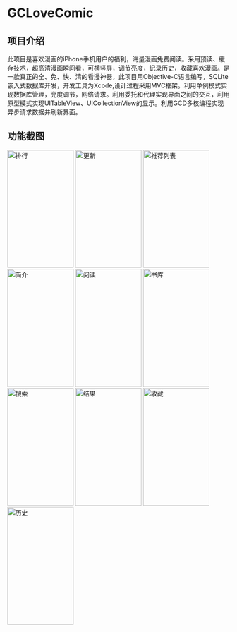 # GCLoveComic

## 项目介绍
  此项目是喜欢漫画的iPhone手机用户的福利，海量漫画免费阅读。采用预读、缓存技术，超高清漫画瞬间看，可横竖屏，调节亮度，记录历史，收藏喜欢漫画。是一款真正的全、免、快、清的看漫神器，此项目用Objective-C语言编写，SQLite嵌入式数据库开发，开发工具为Xcode,设计过程采用MVC框架。利用单例模式实现数据库管理，亮度调节，网络请求。利用委托和代理实现界面之间的交互，利用原型模式实现UITableView、UICollectionView的显示。利用GCD多核编程实现异步请求数据并刷新界面。

## 功能截图
<img src="https://github.com/pugcn/GCLoveComic/raw/master/截图/排行.png" width="150" height="267" alt="排行"/>
<img src="https://github.com/pugcn/GCLoveComic/raw/master/截图/更新.png" width="150" height="267" alt="更新"/>
<img src="https://github.com/pugcn/GCLoveComic/raw/master/截图/推荐列表.png" width="150" height="267" alt="推荐列表"/>
<img src="https://github.com/pugcn/GCLoveComic/raw/master/截图/简介.png" width="150" height="267" alt="简介"/>
<img src="https://github.com/pugcn/GCLoveComic/raw/master/截图/阅读.png" width="150" height="267" alt="阅读"/>
<img src="https://github.com/pugcn/GCLoveComic/raw/master/截图/书库.png" width="150" height="267" alt="书库"/>
<img src="https://github.com/pugcn/GCLoveComic/raw/master/截图/搜索.png" width="150" height="267" alt="搜索"/>
<img src="https://github.com/pugcn/GCLoveComic/raw/master/截图/结果.png" width="150" height="267" alt="结果"/>
<img src="https://github.com/pugcn/GCLoveComic/raw/master/截图/收藏.png" width="150" height="267" alt="收藏"/>
<img src="https://github.com/pugcn/GCLoveComic/raw/master/截图/历史.png" width="150" height="267" alt="历史"/>
